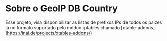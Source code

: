 # Sobre o GeoIP DB Country

Esse projeto, visa disponibilizar as listas de prefixos IPs de todos os paizes já no formato suportado pelo móduo iptables chamado [xtable-addons].(https://inai.de/projects/xtables-addons/)
